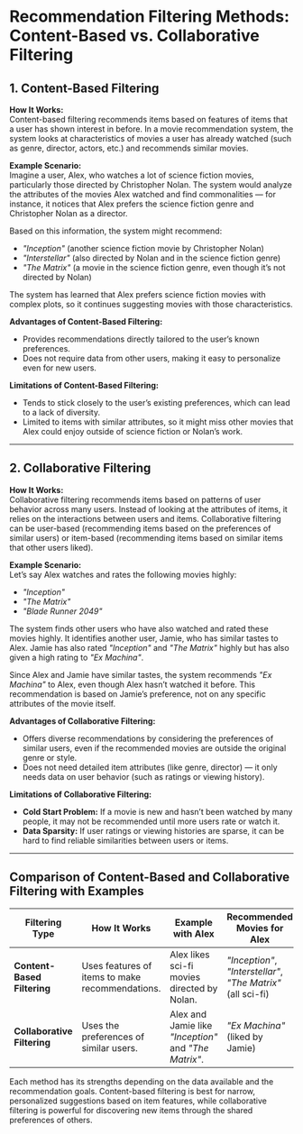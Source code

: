 
# Recommendation Filtering Methods: Content-Based vs. Collaborative Filtering

## 1. Content-Based Filtering

**How It Works:**  
Content-based filtering recommends items based on features of items that a user has shown interest in before. In a movie recommendation system, the system looks at characteristics of movies a user has already watched (such as genre, director, actors, etc.) and recommends similar movies.

**Example Scenario:**  
Imagine a user, Alex, who watches a lot of science fiction movies, particularly those directed by Christopher Nolan. The system would analyze the attributes of the movies Alex watched and find commonalities — for instance, it notices that Alex prefers the science fiction genre and Christopher Nolan as a director.

Based on this information, the system might recommend:

- *"Inception"* (another science fiction movie by Christopher Nolan)
- *"Interstellar"* (also directed by Nolan and in the science fiction genre)
- *"The Matrix"* (a movie in the science fiction genre, even though it’s not directed by Nolan)

The system has learned that Alex prefers science fiction movies with complex plots, so it continues suggesting movies with those characteristics.

**Advantages of Content-Based Filtering:**
- Provides recommendations directly tailored to the user’s known preferences.
- Does not require data from other users, making it easy to personalize even for new users.

**Limitations of Content-Based Filtering:**
- Tends to stick closely to the user’s existing preferences, which can lead to a lack of diversity.
- Limited to items with similar attributes, so it might miss other movies that Alex could enjoy outside of science fiction or Nolan’s work.

---

## 2. Collaborative Filtering

**How It Works:**  
Collaborative filtering recommends items based on patterns of user behavior across many users. Instead of looking at the attributes of items, it relies on the interactions between users and items. Collaborative filtering can be user-based (recommending items based on the preferences of similar users) or item-based (recommending items based on similar items that other users liked).

**Example Scenario:**  
Let’s say Alex watches and rates the following movies highly:

- *"Inception"*
- *"The Matrix"*
- *"Blade Runner 2049"*

The system finds other users who have also watched and rated these movies highly. It identifies another user, Jamie, who has similar tastes to Alex. Jamie has also rated *"Inception"* and *"The Matrix"* highly but has also given a high rating to *"Ex Machina"*.

Since Alex and Jamie have similar tastes, the system recommends *"Ex Machina"* to Alex, even though Alex hasn’t watched it before. This recommendation is based on Jamie’s preference, not on any specific attributes of the movie itself.

**Advantages of Collaborative Filtering:**
- Offers diverse recommendations by considering the preferences of similar users, even if the recommended movies are outside the original genre or style.
- Does not need detailed item attributes (like genre, director) — it only needs data on user behavior (such as ratings or viewing history).

**Limitations of Collaborative Filtering:**
- **Cold Start Problem:** If a movie is new and hasn’t been watched by many people, it may not be recommended until more users rate or watch it.
- **Data Sparsity:** If user ratings or viewing histories are sparse, it can be hard to find reliable similarities between users or items.

---

## Comparison of Content-Based and Collaborative Filtering with Examples

| Filtering Type            | How It Works                                 | Example with Alex                       | Recommended Movies for Alex            |
|---------------------------|----------------------------------------------|-----------------------------------------|----------------------------------------|
| **Content-Based Filtering**   | Uses features of items to make recommendations. | Alex likes sci-fi movies directed by Nolan. | *"Inception"*, *"Interstellar"*, *"The Matrix"* (all sci-fi) |
| **Collaborative Filtering**   | Uses the preferences of similar users.    | Alex and Jamie like *"Inception"* and *"The Matrix"*. | *"Ex Machina"* (liked by Jamie) |

Each method has its strengths depending on the data available and the recommendation goals. Content-based filtering is best for narrow, personalized suggestions based on item features, while collaborative filtering is powerful for discovering new items through the shared preferences of others.

